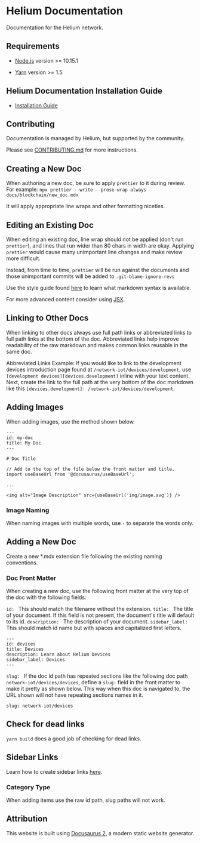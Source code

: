 # Helium Documentation

Documentation for the Helium network.

## Requirements

- [Node.js](https://nodejs.org/en/download) version >= 10.15.1

- [Yarn](https://yarnpkg.com/getting-started/install) version >= 1.5

## Helium Documentation Installation Guide

- [Installation Guide](https://docs.helium.com/faq/docs-installation/)

## Contributing

Documentation is managed by Helium, but supported by the community.

Please see [CONTRIBUTING.md](CONTRIBUTING.md) for more instructions.

## Creating a New Doc

When authoring a new doc, be sure to apply `prettier` to it during review. For example:
`npx prettier --write --prose-wrap always docs/blockchain/new_doc.mdx`

It will apply appropriate line wraps and other formatting niceties.

## Editing an Existing Doc

When editing an existing doc, line wrap should not be applied (don't run `prettier`), and lines that
run wider than 80 chars in width are okay. Applying `prettier` would cause many unimportant line
changes and make review more difficult.

Instead, from time to time, `prettier` will be run against the documents and those unimportant
commits will be added to `.git-blame-ignore-revs`

Use the style guide found [here](docs/style-guide.md) to learn what markdown syntax is available.

For more advanced content consider using
[JSX](https://v2.docusaurus.io/docs/markdown-features/#embedding-react-components-with-mdx).

## Linking to Other Docs

When linking to other docs always use full path links or abbreviated links to full path links at the
bottom of the doc. Abbreviated links help improve readability of the raw markdown and makes common
links reusable in the same doc.

Abbreviated Links Example: If you would like to link to the development devices introduction page
found at `/network-iot/devices/development`, use `[development devices][devices.development]` inline
with your text content. Next, create the link to the full path at the very bottom of the doc
markdown like this `[devices.development]: /network-iot/devices/development`.

## Adding Images

When adding images, use the method shown below.

```
---
id: my-doc
title: My Doc
---

# Doc Title

// Add to the top of the file below the front matter and title.
import useBaseUrl from '@docusaurus/useBaseUrl';

...

<img alt="Image Description" src={useBaseUrl('img/image.svg')} />
```

### Image Naming

When naming images with multiple words, use `-` to separate the words only.

## Adding a New Doc

Create a new \*.mdx extension file following the existing naming conventions.

### Doc Front Matter

When creating a new doc, use the following front matter at the very top of the doc with the
following fields:

`id: ` This should match the filename without the extension. `title: ` The title of your document.
If this field is not present, the document's title will default to its id. `description: ` The
description of your document. `sidebar_label: ` This should match id name but with spaces and
capitalized first letters.

```
---
id: devices
title: Devices
description: Learn about Helium Devices
sidebar_label: Devices
---
```

`slug: ` If the doc id path has repeated sections like the following doc path
`network-iot/devices/devices`, define a `slug:` field in the front matter to make it pretty as shown
below. This way when this doc is navigated to, the URL shown will not have repeating sections names
in it.

```
slug: network-iot/devices
```

## Check for dead links

`yarn build` does a good job of checking for dead links.

<!-- TODO: add to CI -->

## Sidebar Links

Learn how to create sidebar links
[here](https://v2.docusaurus.io/docs/docs-introduction/#sidebar-object).

### Category Type

When adding items use the raw id path, slug paths will not work.

## Attribution

This website is built using [Docusaurus 2](https://v2.docusaurus.io/), a modern static website
generator.
